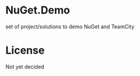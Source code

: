 NuGet.Demo
==========

set of project/solutions to demo NuGet and TeamCity


License
=======

Not yet decided